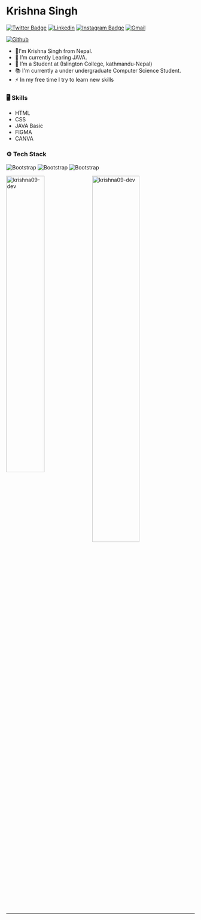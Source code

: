 # Krishna Singh

[![Twitter Badge](https://img.shields.io/badge/-Twitter-1da1f2?labelColor=1da1f2&logo=twitter&logoColor=white)](https://twitter.com/@kris_hna01)
[![Linkedin](https://img.shields.io/badge/-LinkedIn-blue?style=flat&logo=Linkedin&logoColor=white)](https://www.linkedin.com/in/krishnasingh09/)
[![Instagram Badge](https://img.shields.io/badge/-Instagram-purple?logo=instagram&logoColor=white)](https://instagram.com/_kris_hna01/)
[![Gmail](https://img.shields.io/badge/-Gmail-c14438?style=flat&logo=Gmail&logoColor=white)](mailto:officialkrishna09@gmail.com)

[![Github](https://img.shields.io/github/followers/krishna09-dev?label=Follow&style=social)](https://github.com/krishna09-dev)

- 👋I'm Krishna Singh from Nepal.
- 🤔 I’m currently Learing JAVA.<br>
- 🔭 I’m a Student at (Islington College, kathmandu-Nepal)
- 📚 I'm currently a under undergraduate Computer Science Student.
- ⚡ In my free time I try to learn new skills


### 🖥 Skills

- HTML
- CSS
- JAVA Basic
- FIGMA
- CANVA
### ⚙️ Tech Stack

![Bootstrap](https://img.shields.io/badge/-HTML-05122A?style=flat-square&logo=HTML&color=353535) ![Bootstrap](https://img.shields.io/badge/-CSS-05122A?style=flat-square&logo=CSS&color=353535) ![Bootstrap](https://img.shields.io/badge/-JAVA-05122A?style=flat-square&logo=JAVA&color=353535)

<div>
  <img width="45%" align="left" src="https://github-readme-stats.vercel.app/api/top-langs?username=krishna09-dev&show_icons=true&locale=en&layout=compact" alt="krishna09-dev" />
  <img width="50%"  src="https://github-readme-streak-stats.herokuapp.com/?user=krishna09-dev&" alt="krishna09-dev" />
</div>


---
